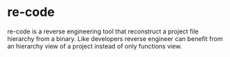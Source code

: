 # re-code
re-code is a reverse engineering tool that reconstruct a project file hierarchy from a binary. 
Like developers reverse engineer can benefit from an hierarchy view of a project instead of only functions view.

